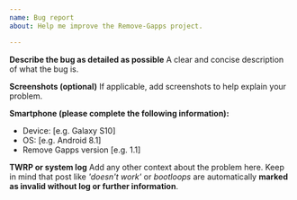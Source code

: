 ```yaml
---
name: Bug report
about: Help me improve the Remove-Gapps project.

---
```


**Describe the bug as detailed as possible**
A clear and concise description of what the bug is.

**Screenshots (optional)**
If applicable, add screenshots to help explain your problem.

**Smartphone (please complete the following information):**
 - Device: [e.g. Galaxy S10]
 - OS: [e.g. Android 8.1]
 - Remove Gapps version [e.g. 1.1]

**TWRP or system log**
Add any other context about the problem here. Keep in mind that post like _'doesn't work'_ or _bootloops_ are automatically **marked as invalid without log or further information**.
